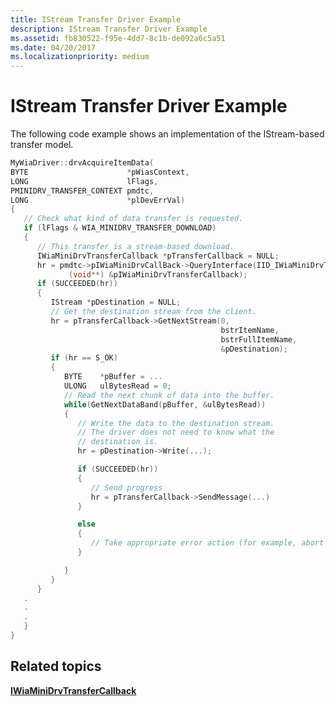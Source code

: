 ```yaml
---
title: IStream Transfer Driver Example
description: IStream Transfer Driver Example
ms.assetid: fb830522-f95e-4dd7-8c1b-de092a6c5a51
ms.date: 04/20/2017
ms.localizationpriority: medium
---
```


# IStream Transfer Driver Example


The following code example shows an implementation of the IStream-based transfer model.

```cpp
MyWiaDriver::drvAcquireItemData(
BYTE                      *pWiasContext,
LONG                      lFlags,
PMINIDRV_TRANSFER_CONTEXT pmdtc,
LONG                      *plDevErrVal)
{
   // Check what kind of data transfer is requested.
   if (lFlags & WIA_MINIDRV_TRANSFER_DOWNLOAD)
   {
      // This transfer is a stream-based download.
      IWiaMiniDrvTransferCallback *pTransferCallback = NULL;
      hr = pmdtc->pIWiaMiniDrvCallBack->QueryInterface(IID_IWiaMiniDrvTransferCallback,
             (void**) &pIWiaMiniDrvTransferCallback);
      if (SUCCEEDED(hr))
      {
         IStream *pDestination = NULL;
         // Get the destination stream from the client.
         hr = pTransferCallback->GetNextStream(0, 
                                               bstrItemName,
                                               bstrFullItemName,
                                               &pDestination);
         if (hr == S_OK)
         {
            BYTE    *pBuffer = ...
            ULONG   ulBytesRead = 0;
            // Read the next chunk of data into the buffer.
            while(GetNextDataBand(pBuffer, &ulBytesRead))
            {
               // Write the data to the destination stream.
               // The driver does not need to know what the
               // destination is.
               hr = pDestination->Write(...);

               if (SUCCEEDED(hr))
               {
                  // Send progress
                  hr = pTransferCallback->SendMessage(...)
               }

               else
               {
                  // Take appropriate error action (for example, abort transfer)
               }

            }
         }
      }
   .
   .
   .
   }
}
```

## Related topics
[**IWiaMiniDrvTransferCallback**](https://docs.microsoft.com/windows-hardware/drivers/ddi/content/wiamindr_lh/nn-wiamindr_lh-iwiaminidrvtransfercallback)  



